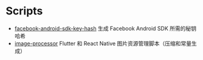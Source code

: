 # Scripts

- [facebook-android-sdk-key-hash](./facebook-android-sdk-key-hash/README.md) 生成 Facebook Android SDK 所需的秘钥哈希
- [image-processor](./image-processor/README.md) Flutter 和 React Native 图片资源管理脚本（压缩和常量生成）
